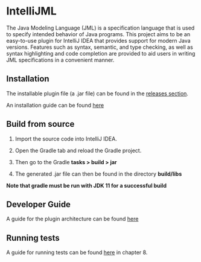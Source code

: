 # IntelliJML

The Java Modeling Language (JML) is a specification language that is used to specify intended
behavior of Java programs. This project aims to be an easy-to-use plugin for IntelliJ IDEA that
provides support for modern Java versions. Features such as syntax, semantic, and type checking, as
well as syntax highlighting and code completion are provided to aid users in writing JML
specifications in a convenient manner.

## Installation

The installable plugin file (a .jar file) can be found in the [releases section](https://gitlab.utwente.nl/fmt/intellijml/-/releases).

An installation guide can be found [here](docs/Installation_Guide.pdf)

## Build from source

1. Import the source code into IntelliJ IDEA.

2. Open the Gradle tab and reload the Gradle project.

3. Then go to the Gradle **tasks > build > jar**

4. The generated .jar file can then be found in the directory **build/libs**

**Note that gradle must be run with JDK 11 for a successful build**

## Developer Guide

A guide for the plugin architecture can be found [here](docs/Maintainers_Guide.pdf)

## Running tests

A guide for running tests can be found [here](docs/Maintainers_Guide.pdf) in chapter 8.